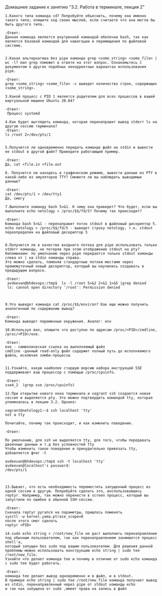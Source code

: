 Домашнее задание к занятию "3.2. Работа в терминале, лекция 2"

    1.Какого типа команда cd? Попробуйте объяснить, почему она именно такого типа; опишите ход своих мыслей, если считаете что она могла бы быть другого типа.
    
    -Ответ:
    Данная команда является внутренней командой оболочки bash, так как является базовой командой для навигации и перемещения по файловой системе.
    

    2.Какая альтернатива без pipe команде grep <some_string> <some_file> | wc -l? man grep поможет в ответе на этот вопрос. Ознакомьтесь с документом о других подобных некорректных вариантах использования pipe.
    
    -Ответ:
    grep <some_string> <some_file> -с выведет количество строк, содержащих <some_string>. 

    3.Какой процесс с PID 1 является родителем для всех процессов в вашей виртуальной машине Ubuntu 20.04?
    
    -Ответ:
     Процесс systemd

    4.Как будет выглядеть команда, которая перенаправит вывод stderr ls на другую сессию терминала?
    -Ответ:
    ls /root 2>/dev/pts/1
    

    5.Получится ли одновременно передать команде файл на stdin и вывести ее stdout в другой файл? Приведите работающий пример.
    
    -Ответ:
    Да, cat <file.in >file.out

    6. Получится ли находясь в графическом режиме, вывести данные из PTY в какой-либо из эмуляторов TTY? Сможете ли вы наблюдать выводимые данные?
    
    -Ответ:
    cat /dev/pts/1 > /dev/tty1
    Да, смогу

    7.Выполните команду bash 5>&1. К чему она приведет? Что будет, если вы выполните echo netology > /proc/$$/fd/5? Почему так происходит?
    
    -Ответ:
    Команда bash 5>&1 - перенаправит поток stdout в файловый дискриптор 5. 
    echo netology > /proc/$$/fd/5 - выведет строку netology, т.к. stdout переопределен на файловый дескриптор 5
    
    
    8.Получится ли в качестве входного потока для pipe использовать только stderr команды, не потеряв при этом отображение stdout на pty? 
    Напоминаем: по умолчанию через pipe передается только stdout команды слева от | на stdin команды справа.
    Это можно сделать, поменяв стандартные потоки местами через промежуточный новый дескриптор, который вы научились создавать в предыдущем вопросе.
    
    -Ответ:
     avdeevan@bhdevops:/tmp$  ls -l /root 5>&2 2>&1 1>&5 |grep denied
     ls: cannot open directory '/root': Permission denied

    

    9.Что выведет команда cat /proc/$$/environ? Как еще можно получить аналогичный по содержанию вывод?
    
    -Ответ:
    Команда выведет переменные окружения. Аналог: env

    10.Используя man, опишите что доступно по адресам /proc/<PID>/cmdline, /proc/<PID>/exe.
    
    -Ответ:
    exe - символическая ссылка на выполняемый файл
    cmdline -данный read-only файл содержит полный путь до исполняемого файла, исключая зомби-процессы


    11.Узнайте, какую наиболее старшую версию набора инструкций SSE поддерживает ваш процессор с помощью /proc/cpuinfo.
    
    -Ответ:
    sse4_2  (grep sse /proc/cpuinfo)

    12.При открытии нового окна терминала и vagrant ssh создается новая сессия и выделяется pty. Это можно подтвердить командой tty, которая упоминалась в лекции 3.2. Однако:

    vagrant@netology1:~$ ssh localhost 'tty'
    not a tty

    Почитайте, почему так происходит, и как изменить поведение.
    
    -Ответ:
    
    По умолчанию, для ssh не выделяется tty, для того, чтобы передавать двоичные данные и т.д без условностей tty
    Чтобы изменить такое поведение и принудительно привязать tty, добавляется флаг -t
    
    avdeevan@bhdevops:/tmp$ ssh -t localhost 'tty'
    avdeevan@localhost's password:
    /dev/pts/1

    

    13.Бывает, что есть необходимость переместить запущенный процесс из одной сессии в другую. Попробуйте сделать это, воспользовавшись reptyr. Например, так можно перенести в screen процесс, который вы запустили по ошибке в обычной SSH-сессии.
    
    -Ответ:
    Сначала reptyr ругался на параметры, пришлось поменять
    sysctl -w kernel.yama.ptrace_scope=0
    после этого смог сделать
    reptyr <PID> 

    14.sudo echo string > /root/new_file не даст выполнить перенаправление под обычным пользователем, так как перенаправлением занимается процесс shell'а, 
    который запущен без sudo под вашим пользователем. Для решения данной проблемы можно использовать конструкцию echo string | sudo tee /root/new_file. 
    Узнайте что делает команда tee и почему в отличие от sudo echo команда с sudo tee будет работать.
    
    -Ответ:
    команда tee делает вывод одновременно и в файл, и в stdout.
    В примере echo string | sudo tee /root/new_file команда получает вывод из stdin, перенаправленный через pipe от stdout команды echo
    и так как запущена от sudo ,имеет права на запись в файл
   
